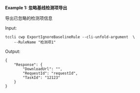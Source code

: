 **Example 1: 忽略基线检测项导出**

导出已忽略的检测项信息

Input: 

```
tccli cwp ExportIgnoreBaselineRule --cli-unfold-argument  \
    --RuleName "检测项1"
```

Output: 
```
{
    "Response": {
        "DownloadUrl": "",
        "RequestId": "requestId",
        "TaskId": "12123"
    }
}
```

